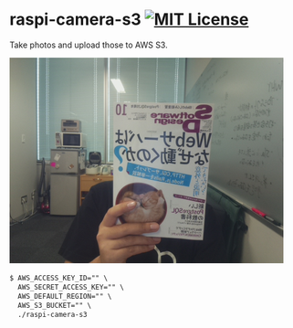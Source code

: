 # raspi-camera-s3 [![MIT License](http://img.shields.io/badge/license-MIT-blue.svg?style=flat)](LICENSE)
Take photos and upload those to AWS S3.

![image](./images/20160926070548.jpg)

```
$ AWS_ACCESS_KEY_ID="" \
  AWS_SECRET_ACCESS_KEY="" \
  AWS_DEFAULT_REGION="" \
  AWS_S3_BUCKET="" \
  ./raspi-camera-s3
```
